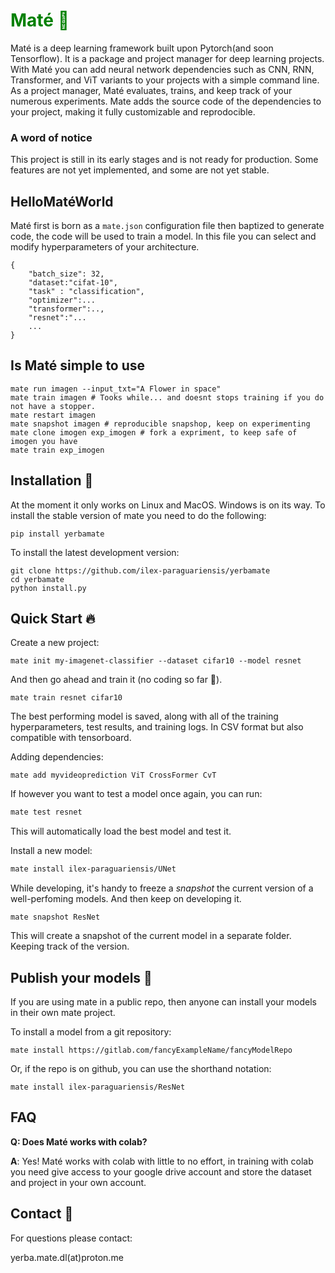 <h1 style="color:green"><span style="color:green">Maté 🧉</span></h1>

Maté is a deep learning framework built upon Pytorch(and soon Tensorflow). It is a package and project manager for deep learning projects. 
With Maté you can add neural network dependencies such as CNN, RNN, Transformer, and ViT variants to your projects with a simple command line. As a project manager, Maté evaluates, trains, and keep track of your numerous experiments. Mate adds the source code of the dependencies to your project, making it fully customizable and reprodocible.


### A word of notice
This project is still in its early stages and is not ready for production. Some features are not yet implemented, and some are not yet stable.

## HelloMatéWorld
Maté first is born as a `mate.json` configuration file then baptized to generate code, the code will be used to train a model. In this file you can select and modify hyperparameters of your architecture. 
```
{
	"batch_size": 32,
	"dataset:"cifat-10", 
	"task" : "classification",
	"optimizer":...	
	"transformer":..,
	"resnet":"...
	...
}
```



## Is Maté simple to use

```
mate run imagen --input_txt="A Flower in space"
mate train imagen # Tooks while... and doesnt stops training if you do not have a stopper.
mate restart imagen 
mate snapshot imagen # reproducible snapshop, keep on experimenting
mate clone imogen exp_imogen # fork a expriment, to keep safe of imogen you have
mate train exp_imogen 
```


## Installation 🔌

At the moment it only works on Linux and MacOS. Windows is on its way.
To install the stable version of mate you need to do the following:
```
pip install yerbamate
```

To install the latest development version:
```
git clone https://github.com/ilex-paraguariensis/yerbamate 
cd yerbamate
python install.py
```

## Quick Start 🔥
Create a new project:
```
mate init my-imagenet-classifier --dataset cifar10 --model resnet
```
And then go ahead and train it (no coding so far 🤗).
```
mate train resnet cifar10 
```
The best performing model is saved, along with all of the training hyperparameters, test results, and training logs. In CSV format but also compatible with tensorboard.

Adding dependencies:
```
mate add myvideoprediction ViT CrossFormer CvT
```


If however you want to test a model once again, you can run:
```bash
mate test resnet
```
This will automatically load the best model and test it.


Install a new model:
```bash
mate install ilex-paraguariensis/UNet
```


While developing, it's handy to freeze a *snapshot* the current version of a well-perfoming models. And then keep on developing it.
```
mate snapshot ResNet
```
This will create a snapshot of the current model in a separate folder. Keeping track of the version.

## Publish your models 🎁 
If you are using mate in a public repo, then anyone can install your models in their own mate project.


To install a model from a git repository:
```
mate install https://gitlab.com/fancyExampleName/fancyModelRepo
````
Or, if the repo is on github, you can use the shorthand notation:

```
mate install ilex-paraguariensis/ResNet 
```

## FAQ
**Q: Does Maté works with colab?**

**A**: Yes! Maté works with colab with little to no effort, in training with colab you need give access to your google drive account and store the dataset and project in your own account.

## Contact 🤝 

For questions please contact:

yerba.mate.dl(at)proton.me
